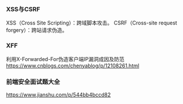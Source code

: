 ###  XSS与CSRF
XSS（Cross Site Scripting）：跨域脚本攻击。
CSRF（Cross-site request forgery）：跨站请求伪造。

### XFF
利用X-Forwarded-For伪造客户端IP漏洞成因及防范
https://www.cnblogs.com/chenyablog/p/12108261.html


### 前端安全面试题大全
https://www.jianshu.com/p/544bb4bccd82